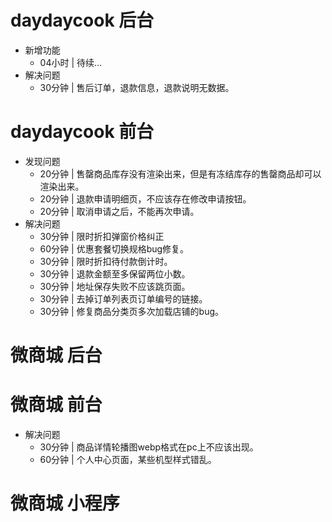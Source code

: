# daydaycook 后台
* 新增功能
    - 04小时 | 待续...
* 解决问题
    - 30分钟 | 售后订单，退款信息，退款说明无数据。

# daydaycook 前台
* 发现问题
    - 20分钟 | 售罄商品库存没有渲染出来，但是有冻结库存的售罄商品却可以渲染出来。
    - 20分钟 | 退款申请明细页，不应该存在修改申请按钮。
    - 20分钟 | 取消申请之后，不能再次申请。
* 解决问题
    - 30分钟 | 限时折扣弹窗价格纠正
    - 60分钟 | 优惠套餐切换规格bug修复。
    - 30分钟 | 限时折扣待付款倒计时。
    - 30分钟 | 退款金额至多保留两位小数。
    - 30分钟 | 地址保存失败不应该跳页面。
    - 30分钟 | 去掉订单列表页订单编号的链接。
    - 30分钟 | 修复商品分类页多次加载店铺的bug。

# 微商城 后台

# 微商城 前台
* 解决问题
    - 30分钟 | 商品详情轮播图webp格式在pc上不应该出现。
    - 60分钟 | 个人中心页面，某些机型样式错乱。

# 微商城 小程序
